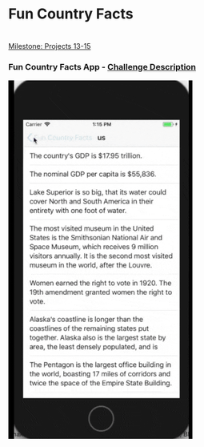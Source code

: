 # Fun Country Facts 
#

[Milestone: Projects 13-15](https://github.com/hectorsvill/100DaysOfSwift/tree/master/FunCountryFacts/FunCountryFacts)

### Fun Country Facts App  - [Challenge Description](https://www.hackingwithswift.com/guide/6/3/challenge)

![funcountryapp](https://github.com/hectorsvill/100DaysOfSwift/blob/master/images-readme/CountryFactList.gif)

#
